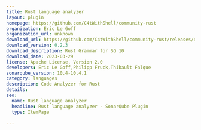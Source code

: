 ```yaml
---
title: Rust language analyzer
layout: plugin
homepage: https://github.com/C4tWithShell/community-rust
organization: Eric Le Goff
organization_url: unknown
download_url: https://github.com/C4tWithShell/community-rust/releases/download/v0.2.3/community-rust-plugin-0.2.3.jar
download_version: 0.2.3
download_description: Rust Grammar for SQ 10  
download_date: 2023-03-29
license: Apache License, Version 2.0
developers: Eric Le Goff,Philipp Fruck,Thibault Falque
sonarqube_version: 10.4-10.4.1
category: languages
description: Code Analyzer for Rust
details: 
seo:
  name: Rust language analyzer
  headline: Rust language analyzer - SonarQube Plugin
  type: ItemPage

---
```

